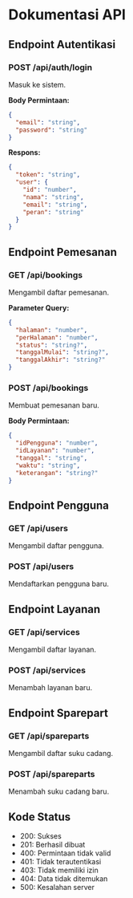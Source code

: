 # Dokumentasi API

## Endpoint Autentikasi

### POST /api/auth/login
Masuk ke sistem.

**Body Permintaan:**
```json
{
  "email": "string",
  "password": "string"
}
```

**Respons:**
```json
{
  "token": "string",
  "user": {
    "id": "number",
    "nama": "string",
    "email": "string",
    "peran": "string"
  }
}
```

## Endpoint Pemesanan

### GET /api/bookings
Mengambil daftar pemesanan.

**Parameter Query:**
```json
{
  "halaman": "number",
  "perHalaman": "number",
  "status": "string?",
  "tanggalMulai": "string?",
  "tanggalAkhir": "string?"
}
```

### POST /api/bookings
Membuat pemesanan baru.

**Body Permintaan:**
```json
{
  "idPengguna": "number",
  "idLayanan": "number",
  "tanggal": "string",
  "waktu": "string",
  "keterangan": "string?"
}
```

## Endpoint Pengguna

### GET /api/users
Mengambil daftar pengguna.

### POST /api/users
Mendaftarkan pengguna baru.

## Endpoint Layanan

### GET /api/services
Mengambil daftar layanan.

### POST /api/services
Menambah layanan baru.

## Endpoint Sparepart

### GET /api/spareparts
Mengambil daftar suku cadang.

### POST /api/spareparts
Menambah suku cadang baru.

## Kode Status

- 200: Sukses
- 201: Berhasil dibuat
- 400: Permintaan tidak valid
- 401: Tidak terautentikasi
- 403: Tidak memiliki izin
- 404: Data tidak ditemukan
- 500: Kesalahan server
